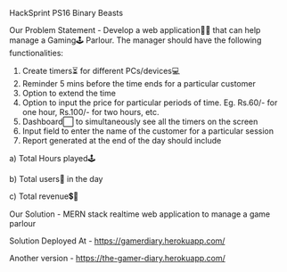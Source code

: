 HackSprint PS16 Binary Beasts

Our Problem Statement -
Develop a web application👨‍💻 that can help manage a Gaming🕹 Parlour. The
manager should have the following functionalities:
1. Create timers⏳ for different PCs/devices💻
2. Reminder 5 mins before the time ends for a particular customer
3. Option to extend the time
4. Option to input the price for particular periods of time. Eg. Rs.60/- for one
hour, Rs.100/- for two hours, etc.
5. Dashboard⬜ to simultaneously see all the timers on the screen
6. Input field to enter the name of the customer for a particular session
7. Report generated at the end of the day should include

a) Total Hours played🕹

b) Total users🧑 in the day

c) Total revenue💲💸

Our Solution - MERN stack realtime web application to manage a game parlour

Solution Deployed At - https://gamerdiary.herokuapp.com/

Another version - https://the-gamer-diary.herokuapp.com/
